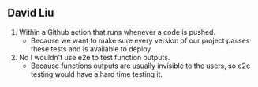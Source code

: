 ## David Liu

1) Within a Github action that runs whenever a code is pushed.
    * Because we want to make sure every version of our project passes these tests and is available to deploy.
2) No I wouldn't use e2e to test function outputs.
    * Because functions outputs are usually invisible to the users, so e2e testing would have a hard time testing it.